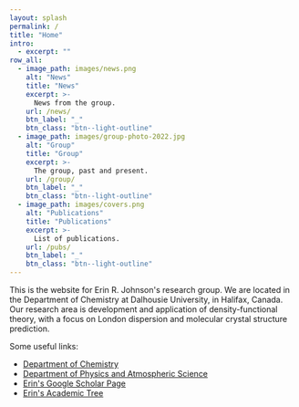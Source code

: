 ```yaml
---
layout: splash
permalink: /
title: "Home"
intro:
  - excerpt: ""
row_all:
  - image_path: images/news.png
    alt: "News"
    title: "News"
    excerpt: >-
      News from the group.
    url: /news/
    btn_label: "_"
    btn_class: "btn--light-outline"
  - image_path: images/group-photo-2022.jpg
    alt: "Group"
    title: "Group"
    excerpt: >-
      The group, past and present.
    url: /group/
    btn_label: "_"
    btn_class: "btn--light-outline"
  - image_path: images/covers.png
    alt: "Publications"
    title: "Publications"
    excerpt: >-
      List of publications.
    url: /pubs/
    btn_label: "_"
    btn_class: "btn--light-outline"
---
```


  This is the website for Erin R. Johnson's research group. We are located in the
  Department of Chemistry at Dalhousie University, in Halifax, Canada. Our
  research area is development and application of density-functional theory,
  with a focus on London dispersion and molecular crystal structure prediction.

  Some useful links:
  * [Department of Chemistry](https://chem.dal.ca)
  * [Department of Physics and Atmospheric Science](https://physics.dal.ca)
  * [Erin's Google Scholar Page](https://scholar.google.ca/citations?user=57ER3oQAAAAJ&hl=en)
  * [Erin's Academic Tree](https://academictree.org/chemistry/tree.php?pid=796420)

